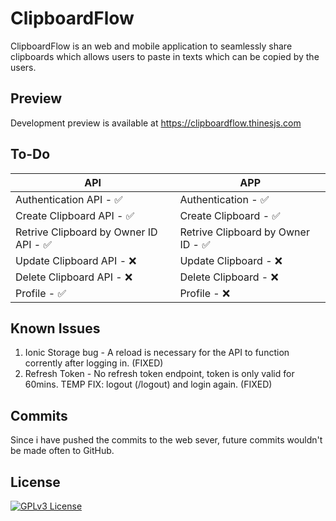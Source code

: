 
# ClipboardFlow

ClipboardFlow is an web and mobile application to seamlessly share clipboards which allows users to paste in texts which can be copied by the users.


## Preview

Development preview is available at https://clipboardflow.thinesjs.com

## To-Do

| API             | APP                                                                |
| ----------------- | ------------------------------------------------------------------ |
| Authentication API - ✅ | Authentication - ✅ |
| Create Clipboard API - ✅ | Create Clipboard - ✅ |
| Retrive Clipboard by Owner ID API - ✅ | Retrive Clipboard by Owner ID - ✅ |
| Update Clipboard API - ❌ | Update Clipboard - ❌ |
| Delete Clipboard API - ❌ | Delete Clipboard - ❌ |
| Profile - ✅ | Profile - ❌ |

## Known Issues

1. Ionic Storage bug - A reload is necessary for the API to function corrently after logging in. (FIXED)
2. Refresh Token - No refresh token endpoint, token is only valid for 60mins. TEMP FIX: logout (/logout) and login again. (FIXED)

## Commits

Since i have pushed the commits to the web sever, future commits wouldn't be made often to GitHub. 
    
## License

[![GPLv3 License](https://img.shields.io/badge/License-GPL%20v3-yellow.svg)](https://opensource.org/licenses/)
